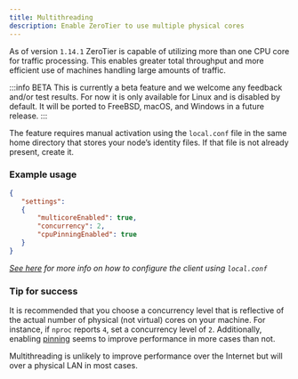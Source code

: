 ```yaml
---
title: Multithreading
description: Enable ZeroTier to use multiple physical cores
---
```


As of version `1.14.1` ZeroTier is capable of utilizing more than one CPU core for traffic processing. This enables greater total throughput and more efficient use of machines handling large amounts of traffic.

:::info BETA
This is currently a beta feature and we welcome any feedback and/or test results. For now it is only available for Linux and is disabled by default. It will be ported to FreeBSD, macOS, and Windows in a future release.
:::

The feature requires manual activation using the `local.conf` file in the same home directory that stores your node’s identity files. If that file is not already present, create it.

### Example usage

```json title="Example local.conf"
{
   "settings":
   {
       "multicoreEnabled": true,
       "concurrency": 2,
       "cpuPinningEnabled": true
   }
}
```

*[See here](https://docs.zerotier.com/config) for more info on how to configure the client using `local.conf`*

### Tip for success

It is recommended that you choose a concurrency level that is reflective of the actual number of physical (not virtual) cores on your machine. For instance, if `nproc` reports `4`, set a concurrency level of `2`. Additionally, enabling [pinning](https://en.wikipedia.org/wiki/Processor_affinity) seems to improve performance in more cases than not.

Multithreading is unlikely to improve performance over the Internet but will over a physical LAN in most cases.
